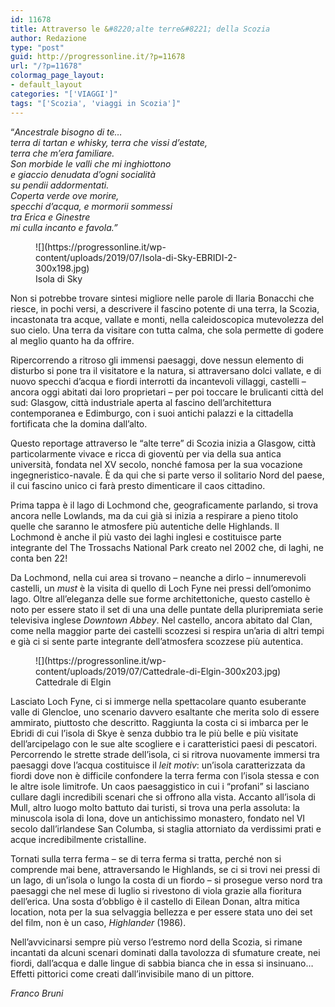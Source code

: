 ```yaml
---
id: 11678
title: Attraverso le &#8220;alte terre&#8221; della Scozia
author: Redazione
type: "post"
guid: http://progressonline.it/?p=11678
url: "/?p=11678"
colormag_page_layout:
- default_layout
categories: "['VIAGGI']"
tags: "['Scozia', 'viaggi in Scozia']"
---
```


“*Ancestrale bisogno di te…  
terra di tartan e whisky, terra che vissi d’estate,  
terra che m’era familiare.  
Son morbide le valli che mi inghiottono  
e giaccio denudata d’ogni socialità  
su pendii addormentati.  
Coperta verde ove morire,  
specchi d’acqua, e mormorii sommessi  
tra Erica e Ginestre  
mi culla incanto e favola.”*

<figure aria-describedby="caption-attachment-11667" class="wp-caption alignleft" id="attachment_11667" style="width: 400px">![](https://progressonline.it/wp-content/uploads/2019/07/Isola-di-Sky-EBRIDI-2-300x198.jpg)<figcaption class="wp-caption-text" id="caption-attachment-11667">Isola di Sky</figcaption></figure>

Non si potrebbe trovare sintesi migliore nelle parole di Ilaria Bonacchi che riesce, in pochi versi, a descrivere il fascino potente di una terra, la Scozia, incastonata tra acque, vallate e monti, nella caleidoscopica mutevolezza del suo cielo. Una terra da visitare con tutta calma, che sola permette di godere al meglio quanto ha da offrire.

Ripercorrendo a ritroso gli immensi paesaggi, dove nessun elemento di disturbo si pone tra il visitatore e la natura, si attraversano dolci vallate, e di nuovo specchi d’acqua e fiordi interrotti da incantevoli villaggi, castelli – ancora oggi abitati dai loro proprietari – per poi toccare le brulicanti città del sud: Glasgow, città industriale aperta al fascino dell’architettura contemporanea e Edimburgo, con i suoi antichi palazzi e la cittadella fortificata che la domina dall’alto.

Questo reportage attraverso le “alte terre” di Scozia inizia a Glasgow, città particolarmente vivace e ricca di gioventù per via della sua antica università, fondata nel XV secolo, nonché famosa per la sua vocazione ingegneristico-navale. È da qui che si parte verso il solitario Nord del paese, il cui fascino unico ci farà presto dimenticare il caos cittadino.

Prima tappa è il lago di Lochmond che, geograficamente parlando, si trova ancora nelle Lowlands, ma da cui già si inizia a respirare a pieno titolo quelle che saranno le atmosfere più autentiche delle Highlands. Il Lochmond è anche il più vasto dei laghi inglesi e costituisce parte integrante del The Trossachs National Park creato nel 2002 che, di laghi, ne conta ben 22!

Da Lochmond, nella cui area si trovano – neanche a dirlo – innumerevoli castelli, un *must* è la visita di quello di Loch Fyne nei pressi dell’omonimo lago. Oltre all’eleganza delle sue forme architettoniche, questo castello è noto per essere stato il set di una una delle puntate della pluripremiata serie televisiva inglese *Downtown Abbey*. Nel castello, ancora abitato dal Clan, come nella maggior parte dei castelli scozzesi si respira un’aria di altri tempi e già ci si sente parte integrante dell’atmosfera scozzese più autentica.

<figure aria-describedby="caption-attachment-11665" class="wp-caption alignright" id="attachment_11665" style="width: 400px">![](https://progressonline.it/wp-content/uploads/2019/07/Cattedrale-di-Elgin-300x203.jpg)<figcaption class="wp-caption-text" id="caption-attachment-11665">Cattedrale di Elgin</figcaption></figure>

Lasciato Loch Fyne, ci si immerge nella spettacolare quanto esuberante valle di Glencloe, uno scenario davvero esaltante che merita solo di essere ammirato, piuttosto che descritto. Raggiunta la costa ci si imbarca per le Ebridi di cui l’isola di Skye è senza dubbio tra le più belle e più visitate dell’arcipelago con le sue alte scogliere e i caratteristici paesi di pescatori. Percorrendo le strette strade dell’isola, ci si ritrova nuovamente immersi tra paesaggi dove l’acqua costituisce il *leit motiv*: un’isola caratterizzata da fiordi dove non è difficile confondere la terra ferma con l’isola stessa e con le altre isole limitrofe. Un caos paesaggistico in cui i “profani” si lasciano cullare dagli incredibili scenari che si offrono alla vista. Accanto all’isola di Mull, altro luogo molto battuto dai turisti, si trova una perla assoluta: la minuscola isola di Iona, dove un antichissimo monastero, fondato nel VI secolo dall’irlandese San Columba, si staglia attorniato da verdissimi prati e acque incredibilmente cristalline.

Tornati sulla terra ferma – se di terra ferma si tratta, perché non si comprende mai bene, attraversando le Highlands, se ci si trovi nei pressi di un lago, di un’isola o lungo la costa di un fiordo – si prosegue verso nord tra paesaggi che nel mese di luglio si rivestono di viola grazie alla fioritura dell’erica. Una sosta d’obbligo è il castello di Eilean Donan, altra mitica location, nota per la sua selvaggia bellezza e per essere stata uno dei set del film, non è un caso, *Highlander* (1986).

Nell’avvicinarsi sempre più verso l’estremo nord della Scozia, si rimane incantati da alcuni scenari dominati dalla tavolozza di sfumature create, nei fiordi, dall’acqua e dalle lingue di sabbia bianca che in essa si insinuano… Effetti pittorici come creati dall’invisibile mano di un pittore.

*Franco Bruni*